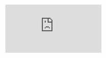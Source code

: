 <figure><embed src="https://wakatime.com/share/@4b14f350-42fc-495a-b43f-40f0b953890e/a88a989e-6ead-488c-8074-53c7269b6f41.svg"></embed></figure>
